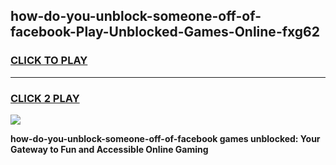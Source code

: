 
## how-do-you-unblock-someone-off-of-facebook-Play-Unblocked-Games-Online-fxg62
<h3>
<a href="https://premium76.site?title=how-do-you-unblock-someone-off-of-facebook&ref=25A">CLICK TO PLAY</a></h3>
<hr>

<h3>
<a href="https://premium76.site?title=how-do-you-unblock-someone-off-of-facebook&ref=25A">CLICK 2 PLAY</a>
  
</h3>

<a href="https://premium76.site?title=how-do-you-unblock-someone-off-of-facebook&ref=25A"><img src="https://clearcache.store/games.png"></a>


**how-do-you-unblock-someone-off-of-facebook games unblocked: Your Gateway to Fun and Accessible Online Gaming**
